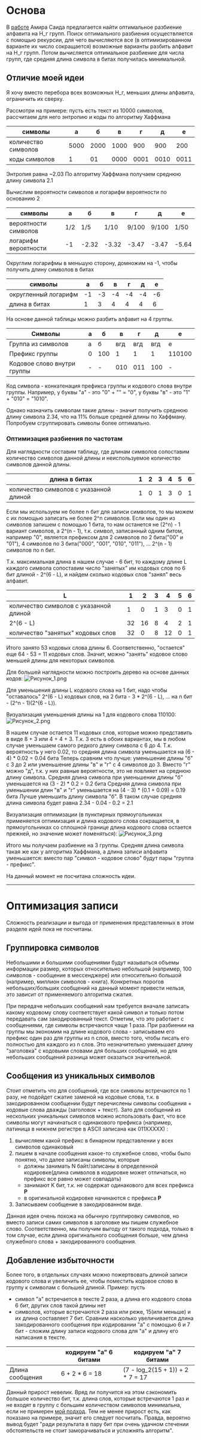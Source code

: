 # Основа

В [работе](./said_2004.pdf) Амира Саида предлагается найти оптимальное разбиение алфавита
на Н_г групп. Поиск оптимального разбиения осуществляется с помощью рекурсии, для чего вычисляются все
(в оптимизированном варианте их число сокращается) возможные варианты разбить алфавит на Н_г групп.
Потом вычисляется оптимальное разбиение для числа групп, где средняя длина символа в битах получилась минимальной.

## Отличие моей идеи

Я хочу вместо перебора всех возможных Н_г, меньших длины алфавита, ограничить их сверху.

Рассмотри на примере: пусть есть текст из 10000 символов, рассчитаем для него энтропию и коды по алгоритму Хаффмана

| символы             | а    | б    | в    | г    | д    | е    |
|---------------------|------|------|------|------|------|------|
| количество символов | 5000 | 2000 | 1000 | 900  | 900  | 200  |
| коды символов       | 1    | 01   | 0000 | 0001 | 0010 | 0011 |

Энтропия равна ~2.03
По алгоритму Хаффмана получаем среднюю длину символа 2.1

Вычислим вероятности символов и логарифм вероятности по основанию 2

| символы              | а   | б     | в     | г     | д     | е     |
|----------------------|-----|-------|-------|-------|-------|-------|
| вероятности символов | 1/2 | 1/5   | 1/10  | 9/100 | 9/100 | 1/50  |
| логарифм вероятности | -1  | -2.32 | -3.32 | -3.47 | -3.47 | -5.64 |

Округлим логарифмы в меньшую сторону, домножим на -1, чтобы получить длину символов в битах

| символы              | а  | б  | в  | г  | д  | е  |
|----------------------|----|----|----|----|----|----|
| округленный логарифм | -1 | -3 | -4 | -4 | -4 | -6 |
| длина в битах        | 1  | 3  | 4  | 4  | 4  | 6  |

На основе данной таблицы можно разбить алфавит на 4 группы.

| Символы                      | а | б   | в   | г   | д   | е      |
|------------------------------|---|-----|-----|-----|-----|--------|
| Группа из символов           | а | б   | вгд | вгд | вгд | е      |
| Префикс группы               | 0 | 100 | 1   | 1   | 1   | 110100 |
| Кодовое слово внутри группы  | - | -   | 010 | 011 | 100 | -      |

Код символа - конкатенация префикса группы и кодового слова внутри группы.
Например, у буквы "а" - это "0" + "" = "0", у буквы "в" - это "1" + "010" = "1010".

Однако назначить символам такие длины - значит получить среднюю длину символа 2.34,
что на 11% больше средней длины по Хаффману.
Попробуем сгруппировать символы более оптимально.

### Оптимизация разбиения по частотам

Для наглядности составим таблицу, где длинам символов сопоставим количество символов данной длины и
неиспользуемое количество символов данной длины.

| длина в битах                                         | 1 | 2 | 3 | 4 | 5 | 6 |
|-------------------------------------------------------|---|---|---|---|---|---|
| количество символов с указанной длиной                | 1 | 0 | 1 | 3 | 0 | 1 |

Если мы используем не более n бит для записи символов, то мы можем с их помощью записать не более 2^n символов. 
Если мы один из символов запишем с помощью 1 бита, то нам останется не (2^n) - 1 вариант символов, а 2^(n - 1), 
т.к. символ, записанный одним битом, например "0", является префиксом для 2 символов по 2 бита("00" и "01"), 
4 символов по 3 бита("000", "001", "010", "011"), ... 2^(n - 1) символов по n бит.

Т.к. максимальная длина в нашем случае - 6 бит, то каждому длине L каждого символа сопоставим число "занятых" им 
кодовых слов по 6 бит длиной - 2^(6 - L), и найдем сколько кодовых слов "занял" весь алфавит.

| L                                      | 1  | 2  | 3 | 4  | 5 | 6 |
|----------------------------------------|----|----|---|----|---|---|
| количество символов с указанной длиной | 1  | 0  | 1 | 3  | 0 | 1 |
| 2^(6 - L)                              | 32 | 16 | 8 | 4  | 2 | 1 |
| количество "занятых" кодовых слов      | 32 | 0  | 8 | 12 | 0 | 1 |

Итого занято 53 кодовых слова длины 6. Соответственно, "остается" еще 64 - 53 = 11 кодовых слов. 
Значит, можно "занять" кодовое слово меньшей длины для некоторых символов.

Для большей наглядности можно построить дерево на основе данных кодов: ![Рисунок_1.png](Рисунок_1.png)


Для уменьшения длины L кодового слова на 1 бит, надо чтобы "оставалось" 2^(6 - L) кодовых слов, на 2 бита - 
3 * 2^(6 - L), ... на n бит - (2^n - 1)(2^(6 - L)). 

Визуализация уменьшения длины на 1 для кодового слова 110100: ![Рисунок_2.png](Рисунок_2.png)


В нашем случае остается 11 кодовых слов, которые можно представить в виде 8 + 3 или 4 + 4 + 3. 
Т.к. 3 есть в обоих вариантах, мы в любом случае уменьшаем самого редкого длину символа с 6 до 4.
Т.к. вероятность у него 0.02, то средняя длина символа уменьшается на (6 - 4) * 0.02 = 0.04 бита
Теперь сравним что лучше: уменьшение длины "б" с 3 до 2 или уменьшение длины "в" и "г" с 4 символов до 3.
Вместо "г" можно "д", т.к. у них равные вероятности, это не повлияет на среднюю длину символа.
Средняя длина символа при уменьшении длины "б" уменьшается на (3 - 2) * 0.2 = 0.2 бита
Средняя длина символа при уменьшении длин "в" и "г" уменьшается на (4 - 3) * (0.1 + 0.09) = 0.19 бита
Лучше уменьшить длину символа "б". В таком случае средняя длина символа будет равна 2.34 - 0.04 - 0.2 = 2.1

Визуализация оптимизации (в пунктирных прямоугольниках применяется оптимизация и длина кодового слова сокращается, 
в прямоугольниках со сплошной границе длина кодового слова остается прежней, но значение может поменяться): 
![Рисунок_3.png](Рисунок_3.png)

Итого мы получаем разбиение на 3 группы. Средняя длина символа такая же как у алгоритма Хаффмана, 
а длина записи алфавита уменьшается: вместо пар "символ - кодовое слово" будут пары "группа - префикс".

На данный момент не посчитана сложность идеи.

---

#  Оптимизация записи

Сложность реализации и выгода от применения представленных в этом разделе идей пока не посчитаны.

## Группировка символов

Небольшими и большими сообщениями будут называться объемы информации размер, которых относительно небольшой 
(например, 100 символов - сообщение в мессенджере) или относительно большой (например, миллион символов - книга).
Конкретных порогов небольших/больших сообщений на данный момент привести нельзя, это зависит от применяемого алгоритма
сжатия. 

При передаче небольших сообщений нам требуется вначале записать какому кодовому слову соответствует какой символ и 
только потом передавать сам закодированный текст. Отметим, что это работает с сообщениями, где символы встречаются чаще 
1 раза. 
При разбиении на группы мы экономим на длине кодового слова - записываем его префикс один раз для группы из n слов, 
вместо того, чтобы писать его полностью для каждого из n слов. 
Это незначительно уменьшает длину "заголовка" с кодовыми словами для больших сообщений, но для небольших сообщений 
разница может оказаться значительной. 

## Сообщения из уникальных символов
Стоит отметить что для сообщений, где все символы встречаются по 1 разу, не подойдет сжатие заменой на кодовые слова, 
т.к. в закодированном сообщении будут перечислены символы сообщения + кодовые слова дважды (заголовок + текст). 
Зато для сообщений из нескольких уникальных символов можно использовать факт, что все символы могут начинаться с 
одинакового префикса (например, латиница в нижнем регистре в ASCII записана как 011ХХХХХ) :
1. вычисляем какой префикс в бинарном представлении у всех символов одинаковый
2. пишем в начале сообщения какое-то служебное слово, чтобы было понятно, что далее записаны символы, которые 
   - должны занимать N байт/записаны в определенной кодировке(длина символов в кодировке может отличаться, но префикс 
   все равно может совпадать)
   - занимают K бит, т.к. не содержат одинакового для всех префикса **P**
   - в оригинальной кодировке начинаются с префикса **P**
3. Записываем сообщение в закодированном виде.

Данная идея очень похожа на обычную группировку символов, но вместо записи самих символов в заголовке мы пишем 
служебное слово. Соответственно, мы получим выгоду от такого подхода, только в том случае, если длина оригинального 
сообщения больше, чем длина служебного слова + закодированного сообщения.

## Добавление избыточности

Более того, в отдельных случаях можно пожертвовать длиной записи кодового слова и увеличить ее, 
чтобы поместить кодовое слово в группу к символам с большей длиной.
Пример: пусть
- символ "а" встречается в тексте 2 раза, а длина его кодового слова 6 бит, других слов такой длины нет
- символов, которые встречаются 2 раза или реже, 15(или меньше) и их длина составляет 7 бит.
Сравним насколько увеличивается длина закодированного сообщения при кодировании "а" с помощью 6 и 7 бит - 
сложим длину записи кодового слова для "а" и длину его написания в тексте.

|                  | кодируем "а" 6 битами | кодируем "а" 7 битами            |
|------------------|-----------------------|----------------------------------|
| Длина сообщения  | 6 + 2 * 6 = 18        | (7 - log_2(15 + 1)) + 2 * 7 = 17 |

Данный прирост невелик. Вряд ли получится на этом сэкономить большое количество бит, т.к. длина слов, 
которые встречаются 1 раз и не входят в группу с большим количеством символов минимальна, если не примерен 
[мой подход](#оптимизация-разбиения-по-частотам). 
Тем не менее прирост есть, как показано на примере, значит его следует посчитать. Правда, вероятно вывод будет 
"ради результата в пару бит при очень удачном стечении обстоятельств не стоит заморачиваться и усложнять алгоритм".

